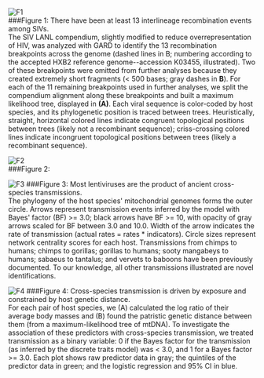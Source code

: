 ![F1](https://github.com/blab/siv-cst/blob/master/figures/png/Fig1.png)  
###Figure 1: There have been at least 13 interlineage recombination events among SIVs.  
The SIV LANL compendium, slightly modified to reduce overrepresentation of HIV, was analyzed with GARD to identify the 13 recombination breakpoints across the genome (dashed lines in B; numbering according to the accepted HXB2 reference genome--accession K03455, illustrated). Two of these breakpoints were omitted from further analyses because they created extremely short fragments (< 500 bases; gray dashes in **B**). For each of the 11 remaining breakpoints used in further analyses, we split the compendium alignment along these breakpoints and built a maximum likelihood tree, displayed in **(A)**. Each viral sequence is color-coded by host species, and its phylogenetic position is traced between trees. Heuristically, straight, horizontal colored lines indicate congruent topological positions between trees (likely not a recombinant sequence); criss-crossing colored lines indicate incongruent topological positions between trees (likely a recombinant sequence).  
  
![F2](https://github.com/blab/siv-cst/blob/master/figures/png/Fig2.png)  
###Figure 2: 
  
![F3](https://github.com/blab/siv-cst/blob/master/figures/png/Fig3.png)
###Figure 3: Most lentiviruses are the product of ancient cross-species transmissions.  
The phylogeny of the host species' mitochondrial genomes forms the outer circle. Arrows represent transmission events inferred by the model with Bayes' factor (BF) >= 3.0; black arrows have BF >= 10, with opacity of gray arrows scaled for BF between 3.0 and 10.0. Width of the arrow indicates the rate of transmission (actual rates = rates * indicators). Circle sizes represent network centrality scores for each host. Transmissions from chimps to humans; chimps to gorillas; gorillas to humans; sooty mangabeys to humans; sabaeus to tantalus; and vervets to baboons have been previously documented. To our knowledge, all other transmissions illustrated are novel identifications.
  
![F4](https://github.com/blab/siv-cst/blob/master/figures/png/Fig4.png)
###Figure 4: Cross-species transmission is driven by exposure and constrained by host genetic distance.  
For each pair of host species, we (A) calculated the log ratio of their average body masses and (B) found the patristic genetic distance between them (from a maximum-likelihood tree of mtDNA). To investigate the association of these predictors with cross-species transmission, we treated transmission as a binary variable: 0 if the Bayes factor for the transmission (as inferred by the discrete traits model) was < 3.0, and 1 for a Bayes factor >= 3.0. Each plot shows raw predictor data in gray; the quintiles of the predictor data in green; and the logistic regression and 95% CI in blue.

